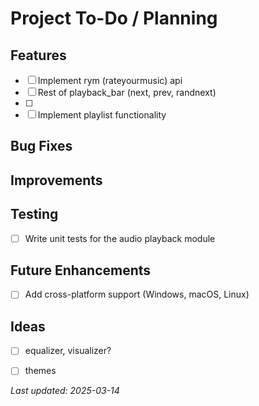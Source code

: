 # Project To-Do / Planning

## Features
- [ ] Implement rym (rateyourmusic) api
- [ ] Rest of playback_bar (next, prev, randnext)
- [ ] 
- [ ] Implement playlist functionality

## Bug Fixes

## Improvements

## Testing
- [ ] Write unit tests for the audio playback module

## Future Enhancements
- [ ] Add cross-platform support (Windows, macOS, Linux)

## Ideas
- [ ] equalizer, visualizer?
- [ ] themes


_Last updated: 2025-03-14_
